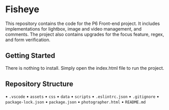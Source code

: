 # Fisheye

This repository contains the code for the P6 Front-end project. It includes implementations for lightbox, image and video management, and comments. The project also contains upgrades for the focus feature, regex, and form verification.

## Getting Started

There is nothing to install. Simply open the index.html file to run the project.

## Repository Structure

• `.vscode`
• `assets`
• `css`
• `data`
• `scripts`
• `.eslintrc.json`
• `.gitignore`
• `package-lock.json`
• `package.json`
• `photographer.html`
• `README.md`
